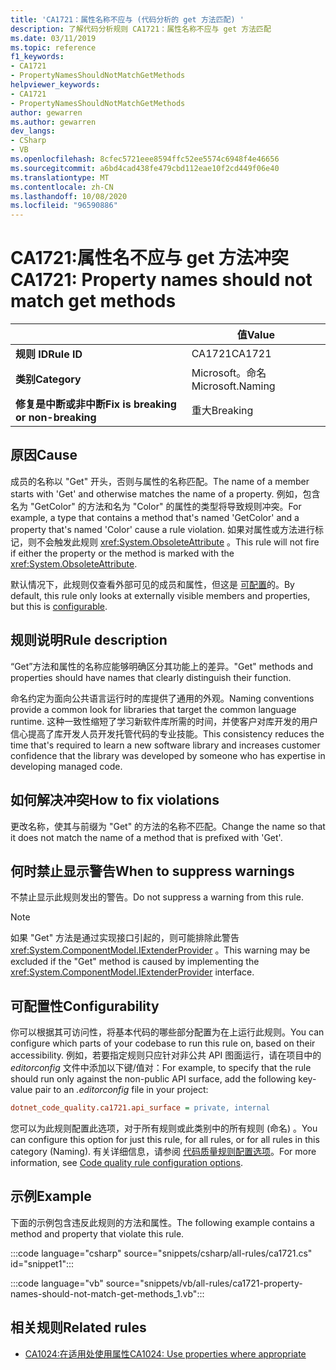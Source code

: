 ```yaml
---
title: 'CA1721：属性名称不应与 (代码分析的 get 方法匹配) '
description: 了解代码分析规则 CA1721：属性名称不应与 get 方法匹配
ms.date: 03/11/2019
ms.topic: reference
f1_keywords:
- CA1721
- PropertyNamesShouldNotMatchGetMethods
helpviewer_keywords:
- CA1721
- PropertyNamesShouldNotMatchGetMethods
author: gewarren
ms.author: gewarren
dev_langs:
- CSharp
- VB
ms.openlocfilehash: 8cfec5721eee8594ffc52ee5574c6948f4e46656
ms.sourcegitcommit: a6bd4cad438fe479cbd112eae10f2cd449f06e40
ms.translationtype: MT
ms.contentlocale: zh-CN
ms.lasthandoff: 10/08/2020
ms.locfileid: "96590886"
---
```

# <a name="ca1721-property-names-should-not-match-get-methods"></a><span data-ttu-id="caf6a-103">CA1721:属性名不应与 get 方法冲突</span><span class="sxs-lookup"><span data-stu-id="caf6a-103">CA1721: Property names should not match get methods</span></span>

| | <span data-ttu-id="caf6a-104">值</span><span class="sxs-lookup"><span data-stu-id="caf6a-104">Value</span></span> |
|-|-|
| <span data-ttu-id="caf6a-105">**规则 ID**</span><span class="sxs-lookup"><span data-stu-id="caf6a-105">**Rule ID**</span></span> |<span data-ttu-id="caf6a-106">CA1721</span><span class="sxs-lookup"><span data-stu-id="caf6a-106">CA1721</span></span>|
| <span data-ttu-id="caf6a-107">**类别**</span><span class="sxs-lookup"><span data-stu-id="caf6a-107">**Category**</span></span> |<span data-ttu-id="caf6a-108">Microsoft。命名</span><span class="sxs-lookup"><span data-stu-id="caf6a-108">Microsoft.Naming</span></span>|
| <span data-ttu-id="caf6a-109">**修复是中断或非中断**</span><span class="sxs-lookup"><span data-stu-id="caf6a-109">**Fix is breaking or non-breaking**</span></span> |<span data-ttu-id="caf6a-110">重大</span><span class="sxs-lookup"><span data-stu-id="caf6a-110">Breaking</span></span>|

## <a name="cause"></a><span data-ttu-id="caf6a-111">原因</span><span class="sxs-lookup"><span data-stu-id="caf6a-111">Cause</span></span>

<span data-ttu-id="caf6a-112">成员的名称以 "Get" 开头，否则与属性的名称匹配。</span><span class="sxs-lookup"><span data-stu-id="caf6a-112">The name of a member starts with 'Get' and otherwise matches the name of a property.</span></span> <span data-ttu-id="caf6a-113">例如，包含名为 "GetColor" 的方法和名为 "Color" 的属性的类型将导致规则冲突。</span><span class="sxs-lookup"><span data-stu-id="caf6a-113">For example, a type that contains a method that's named 'GetColor' and a property that's named 'Color' cause a rule violation.</span></span>
<span data-ttu-id="caf6a-114">如果对属性或方法进行标记，则不会触发此规则 <xref:System.ObsoleteAttribute> 。</span><span class="sxs-lookup"><span data-stu-id="caf6a-114">This rule will not fire if either the property or the method is marked with the <xref:System.ObsoleteAttribute>.</span></span>

<span data-ttu-id="caf6a-115">默认情况下，此规则仅查看外部可见的成员和属性，但这是 [可配置](#configurability)的。</span><span class="sxs-lookup"><span data-stu-id="caf6a-115">By default, this rule only looks at externally visible members and properties, but this is [configurable](#configurability).</span></span>

## <a name="rule-description"></a><span data-ttu-id="caf6a-116">规则说明</span><span class="sxs-lookup"><span data-stu-id="caf6a-116">Rule description</span></span>

<span data-ttu-id="caf6a-117">“Get”方法和属性的名称应能够明确区分其功能上的差异。</span><span class="sxs-lookup"><span data-stu-id="caf6a-117">"Get" methods and properties should have names that clearly distinguish their function.</span></span>

<span data-ttu-id="caf6a-118">命名约定为面向公共语言运行时的库提供了通用的外观。</span><span class="sxs-lookup"><span data-stu-id="caf6a-118">Naming conventions provide a common look for libraries that target the common language runtime.</span></span> <span data-ttu-id="caf6a-119">这种一致性缩短了学习新软件库所需的时间，并使客户对库开发的用户信心提高了库开发人员开发托管代码的专业技能。</span><span class="sxs-lookup"><span data-stu-id="caf6a-119">This consistency reduces the time that's required to learn a new software library and increases customer confidence that the library was developed by someone who has expertise in developing managed code.</span></span>

## <a name="how-to-fix-violations"></a><span data-ttu-id="caf6a-120">如何解决冲突</span><span class="sxs-lookup"><span data-stu-id="caf6a-120">How to fix violations</span></span>

<span data-ttu-id="caf6a-121">更改名称，使其与前缀为 "Get" 的方法的名称不匹配。</span><span class="sxs-lookup"><span data-stu-id="caf6a-121">Change the name so that it does not match the name of a method that is prefixed with 'Get'.</span></span>

## <a name="when-to-suppress-warnings"></a><span data-ttu-id="caf6a-122">何时禁止显示警告</span><span class="sxs-lookup"><span data-stu-id="caf6a-122">When to suppress warnings</span></span>

<span data-ttu-id="caf6a-123">不禁止显示此规则发出的警告。</span><span class="sxs-lookup"><span data-stu-id="caf6a-123">Do not suppress a warning from this rule.</span></span>

> [!NOTE]
> <span data-ttu-id="caf6a-124">如果 "Get" 方法是通过实现接口引起的，则可能排除此警告 <xref:System.ComponentModel.IExtenderProvider> 。</span><span class="sxs-lookup"><span data-stu-id="caf6a-124">This warning may be excluded if the "Get" method is caused by implementing the <xref:System.ComponentModel.IExtenderProvider> interface.</span></span>

## <a name="configurability"></a><span data-ttu-id="caf6a-125">可配置性</span><span class="sxs-lookup"><span data-stu-id="caf6a-125">Configurability</span></span>

<span data-ttu-id="caf6a-126">你可以根据其可访问性，将基本代码的哪些部分配置为在上运行此规则。</span><span class="sxs-lookup"><span data-stu-id="caf6a-126">You can configure which parts of your codebase to run this rule on, based on their accessibility.</span></span> <span data-ttu-id="caf6a-127">例如，若要指定规则只应针对非公共 API 图面运行，请在项目中的 *editorconfig* 文件中添加以下键/值对：</span><span class="sxs-lookup"><span data-stu-id="caf6a-127">For example, to specify that the rule should run only against the non-public API surface, add the following key-value pair to an *.editorconfig* file in your project:</span></span>

```ini
dotnet_code_quality.ca1721.api_surface = private, internal
```

<span data-ttu-id="caf6a-128">您可以为此规则配置此选项，对于所有规则或此类别中的所有规则 (命名) 。</span><span class="sxs-lookup"><span data-stu-id="caf6a-128">You can configure this option for just this rule, for all rules, or for all rules in this category (Naming).</span></span> <span data-ttu-id="caf6a-129">有关详细信息，请参阅 [代码质量规则配置选项](../code-quality-rule-options.md)。</span><span class="sxs-lookup"><span data-stu-id="caf6a-129">For more information, see [Code quality rule configuration options](../code-quality-rule-options.md).</span></span>

## <a name="example"></a><span data-ttu-id="caf6a-130">示例</span><span class="sxs-lookup"><span data-stu-id="caf6a-130">Example</span></span>

<span data-ttu-id="caf6a-131">下面的示例包含违反此规则的方法和属性。</span><span class="sxs-lookup"><span data-stu-id="caf6a-131">The following example contains a method and property that violate this rule.</span></span>

:::code language="csharp" source="snippets/csharp/all-rules/ca1721.cs" id="snippet1":::

:::code language="vb" source="snippets/vb/all-rules/ca1721-property-names-should-not-match-get-methods_1.vb":::

## <a name="related-rules"></a><span data-ttu-id="caf6a-132">相关规则</span><span class="sxs-lookup"><span data-stu-id="caf6a-132">Related rules</span></span>

- [<span data-ttu-id="caf6a-133">CA1024:在适用处使用属性</span><span class="sxs-lookup"><span data-stu-id="caf6a-133">CA1024: Use properties where appropriate</span></span>](ca1024.md)
